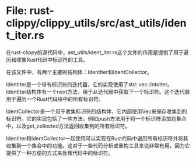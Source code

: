 # File: rust-clippy/clippy_utils/src/ast_utils/ident_iter.rs

在rust-clippy的源代码中，ast_utils/ident_iter.rs这个文件的作用是提供了用于遍历和收集Rust代码中标识符的工具。

在该文件中，有两个主要的结构体：IdentIter和IdentCollector。

IdentIter是一个带有标识符的迭代器，它的实现使用了std::vec::IntoIter<Ident>。IdentIter结构体有一个next方法，用于从迭代器中获取下一个标识符。这个迭代器用于遍历一个Rust代码块中的所有标识符。

IdentCollector是一个用于收集标识符的结构体，它内部使用Vec<Ident>来保存收集到的标识符。它的实现包括了一些方法，例如push方法用于将一个标识符添加到集合中，以及get_collected方法返回收集到的所有标识符。

IdentIter和IdentCollector一起使用可以实现在Rust代码中遍历所有标识符并将其收集到一个集合中的功能。这对于一些代码分析或重构工具来说非常有用，因为它提供了一种方便的方式来处理代码中的标识符。

